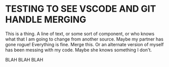 # TESTING TO SEE VSCODE AND GIT HANDLE MERGING

This is a thing. A line of text, or some sort of component, or who knows what that I am going to change from another source. Maybe my partner has gone rogue! Everything is fine. Merge this. Or an alternate version of myself has been messing with my code. Maybe she knows something I don't.

BLAH BLAH BLAH
